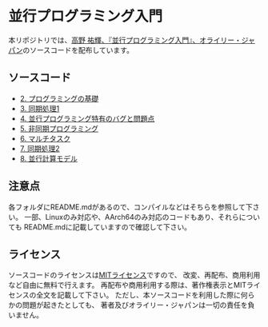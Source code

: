# 並行プログラミング入門

本リポジトリでは、[高野 祐輝、『並行プログラミング入門』、オライリー・ジャパン](https://www.oreilly.co.jp/books/9784873119595/)のソースコードを配布しています。

## ソースコード

- [2. プログラミングの基礎](./chap2/)
- [3. 同期処理1](./chap3/)
- [4. 並行プログラミング特有のバグと問題点](./chap4/)
- [5. 非同期プログラミング](./chap5/)
- [6. マルチタスク](./chap6/)
- [7. 同期処理2](./chap7/)
- [8. 並行計算モデル](./chap8/)

## 注意点

各フォルダにREADME.mdがあるので、コンパイルなどはそちらを参照して下さい。
一部、Linuxのみ対応や、AArch64のみ対応のコードもあり、それらについても
README.mdに記載していますので確認して下さい。

## ライセンス

ソースコードのライセンスは[MITライセンス](LICENSE)ですので、
改変、再配布、商用利用など自由に無料で行えます。
再配布や商用利用する際は、著作権表示とMITライセンスの全文を記載して下さい。
ただし、本ソースコードを利用した際に何らかの問題が起きたとしても、
著者及びオライリー・ジャパンは一切の責任を負いません。
